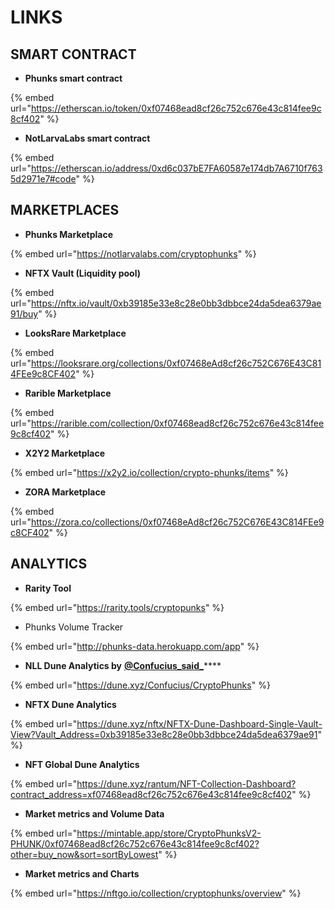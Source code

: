 # LINKS

## SMART CONTRACT

* **Phunks smart contract**

{% embed url="https://etherscan.io/token/0xf07468ead8cf26c752c676e43c814fee9c8cf402" %}

* **NotLarvaLabs smart contract**

{% embed url="https://etherscan.io/address/0xd6c037bE7FA60587e174db7A6710f7635d2971e7#code" %}

## MARKETPLACES

* **Phunks Marketplace**

{% embed url="https://notlarvalabs.com/cryptophunks" %}

* **NFTX Vault (Liquidity pool)**

{% embed url="https://nftx.io/vault/0xb39185e33e8c28e0bb3dbbce24da5dea6379ae91/buy" %}

* **LooksRare Marketplace**

{% embed url="https://looksrare.org/collections/0xf07468eAd8cf26c752C676E43C814FEe9c8CF402" %}

* **Rarible Marketplace**

{% embed url="https://rarible.com/collection/0xf07468ead8cf26c752c676e43c814fee9c8cf402" %}

* **X2Y2 Marketplace**

{% embed url="https://x2y2.io/collection/crypto-phunks/items" %}

* **ZORA Marketplace**

{% embed url="https://zora.co/collections/0xf07468eAd8cf26c752C676E43C814FEe9c8CF402" %}

## ANALYTICS

* **Rarity Tool**

{% embed url="https://rarity.tools/cryptopunks" %}

* Phunks Volume Tracker

{% embed url="http://phunks-data.herokuapp.com/app" %}

* **NLL Dune Analytics by** [**@Confucius\_said\_**](https://twitter.com/Confucius\_said\_)****

{% embed url="https://dune.xyz/Confucius/CryptoPhunks" %}

* **NFTX Dune Analytics**

{% embed url="https://dune.xyz/nftx/NFTX-Dune-Dashboard-Single-Vault-View?Vault_Address=0xb39185e33e8c28e0bb3dbbce24da5dea6379ae91" %}

* **NFT Global Dune Analytics**

{% embed url="https://dune.xyz/rantum/NFT-Collection-Dashboard?contract_address=xf07468ead8cf26c752c676e43c814fee9c8cf402" %}

* **Market metrics and Volume Data**

{% embed url="https://mintable.app/store/CryptoPhunksV2-PHUNK/0xf07468ead8cf26c752c676e43c814fee9c8cf402?other=buy_now&sort=sortByLowest" %}

* **Market metrics and Charts**

{% embed url="https://nftgo.io/collection/cryptophunks/overview" %}
